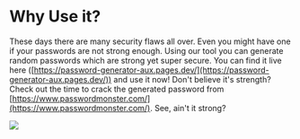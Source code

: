 # Why Use it?
These days there are many security flaws all over. Even you might have one if your passwords are not strong enough. Using our tool you can generate random passwords which are strong yet super secure. You can find it live here ([https://password-generator-aux.pages.dev/](https://password-generator-aux.pages.dev/)) and use it now! Don't believe it's strength? Check out the time to crack the generated password from [https://www.passwordmonster.com/](https://www.passwordmonster.com/). See, ain't it strong?

![](https://i.ibb.co/Sm4WB30/decfrvgtyhukimyutwurg66664.png)
